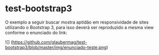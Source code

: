 # test-bootstrap3
 
O exemplo a seguir buscar mostra aptidão em responsividade de sites utilizando o Bootstrap 3, para isso deverá ser reproduzido a mesma view conforme o enunciado do link:

![] (https://github.com/glaubermag/test-bootstrap3/blob/master/img/enunciado-teste.png)
